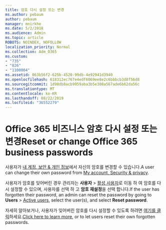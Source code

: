 ```yaml
---
title: 암호 다시 설정 또는 변경
ms.author: pebaum
author: pebaum
manager: mnirkhe
ms.date: 5/2/2018
ms.audience: Admin
ms.topic: article
ROBOTS: NOINDEX, NOFOLLOW
localization_priority: Normal
ms.collection: Adm_O365
ms.custom:
- "735"
- "826"
- "1100004"
ms.assetid: 063b56f2-625b-4520-99db-4e92941d3940
ms.openlocfilehash: 618312ec767e4edf6069ee8e2c6bbbcb3d8f56d8
ms.sourcegitcommit: 1d98db8acb9959aba3b5e308a567ade6b62da56c
ms.translationtype: MT
ms.contentlocale: ko-KR
ms.lasthandoff: 08/22/2019
ms.locfileid: "36552279"
---
```

# <a name="reset-or-change-office-365-business-passwords"></a><span data-ttu-id="f7e3b-102">Office 365 비즈니스 암호 다시 설정 또는 변경</span><span class="sxs-lookup"><span data-stu-id="f7e3b-102">Reset or change Office 365 business passwords</span></span>

<span data-ttu-id="f7e3b-103">사용자가 [내 계정, 보안 &amp; 개인 정보](https://portal.office.com/account/#security)에서 자신의 암호를 변경할 수 있습니다.</span><span class="sxs-lookup"><span data-stu-id="f7e3b-103">A user can change their own password from [My account, Security &amp; privacy](https://portal.office.com/account/#security).</span></span>
  
<span data-ttu-id="f7e3b-104">사용자가 암호를 잊어버린 경우 관리자는 **사용자** > [활성 사용자](https://portal.office.com/adminportal/home#/users)로 이동 하 여 암호를 다시 설정할 수 있으며, 사용자를 선택 하 고 **암호 재설정**을 선택 합니다.</span><span class="sxs-lookup"><span data-stu-id="f7e3b-104">If the user has forgotten their password, an admin can reset the password by going to **Users** > [Active users](https://portal.office.com/adminportal/home#/users), select the user(s), and select **Reset password**.</span></span>
  
<span data-ttu-id="f7e3b-105">자세히 알아보거나, 사용자가 잊어버린 암호를 다시 설정할 수 있도록 하려면 [여기를 클릭](https://support.office.com/article/admins-reset-office-365-business-passwords-7a5d073b-7fae-4aa5-8f96-9ecd041aba9c)하세요.</span><span class="sxs-lookup"><span data-stu-id="f7e3b-105">[Click here to learn more](https://support.office.com/article/admins-reset-office-365-business-passwords-7a5d073b-7fae-4aa5-8f96-9ecd041aba9c), or to let users reset their own forgotten passwords.</span></span>
  
